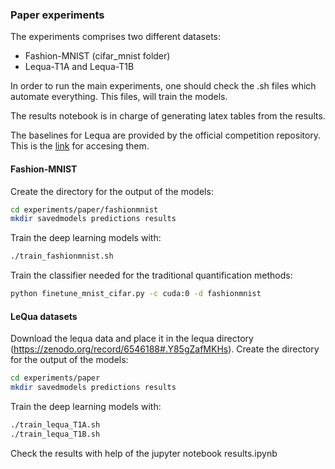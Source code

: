 ### Paper experiments

The experiments comprises two different datasets:
- Fashion-MNIST (cifar_mnist folder)
- Lequa-T1A and Lequa-T1B

In order to run the main experiments, one should check the .sh files which automate everything. This files, will train the models.

The results notebook is in charge of generating latex tables from the results.

The baselines for Lequa are provided by the official competition repository. This is the [link](https://github.com/HLT-ISTI/QuaPy/tree/lequa2022/LeQua2022) for accesing them.

#### Fashion-MNIST
Create the directory for the output of the models:
```bash
cd experiments/paper/fashionmnist
mkdir savedmodels predictions results
```

Train the deep learning models with:
```bash
./train_fashionmnist.sh
```

Train the classifier needed for the traditional quantification methods:
```bash
python finetune_mnist_cifar.py -c cuda:0 -d fashionmnist
```

#### LeQua datasets
Download the lequa data and place it in the lequa directory (https://zenodo.org/record/6546188#.Y85gZafMKHs).
Create the directory for the output of the models:
```bash
cd experiments/paper
mkdir savedmodels predictions results
```


Train the deep learning models with:
```bash
./train_lequa_T1A.sh
./train_lequa_T1B.sh
```

Check the results with help of the jupyter notebook results.ipynb
